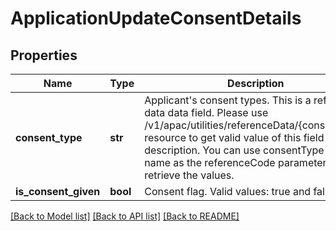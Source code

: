 # ApplicationUpdateConsentDetails

## Properties
Name | Type | Description | Notes
------------ | ------------- | ------------- | -------------
**consent_type** | **str** | Applicant&#x27;s consent types. This is a reference data data field. Please use /v1/apac/utilities/referenceData/{consentType} resource to get valid value of this field with description. You can use consentType field name as the referenceCode parameter to retrieve the values. | [optional] 
**is_consent_given** | **bool** | Consent flag. Valid values: true and false | [optional] 

[[Back to Model list]](../README.md#documentation-for-models) [[Back to API list]](../README.md#documentation-for-api-endpoints) [[Back to README]](../README.md)

